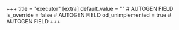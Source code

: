 +++
title = "executor"
[extra]
default_value = "" # AUTOGEN FIELD
is_override = false # AUTOGEN FIELD
od_unimplemented = true # AUTOGEN FIELD
+++
